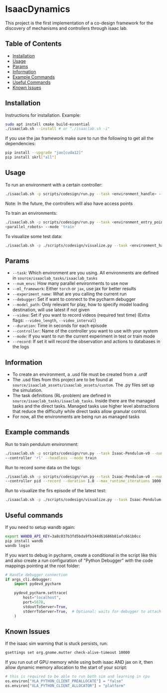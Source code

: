 # IsaacDynamics

This project is the first implementation of a co-design framework for the discovery of mechanisms and controllers
through isaac lab.

## Table of Contents

- [Installation](#installation)
- [Usage](#usage)
- [Params](#params)
- [Information](#information)
- [Example Commands](#example-commands)
- [Useful Commands](#useful-commands)
- [Known Issues](#known-issues)

## Installation

Instructions for installation.
Example:

```bash
sudo apt install cmake build-essential
./isaaclab.sh --install # or "./isaaclab.sh -i"
```

If you use the jax framework make sure to run the following to get all the dependencies:
```bash
pip install --upgrade "jax[cuda12]"
pip install skrl["all"]
```

## Usage

To run an environment with a certain controller:
```bash
./isaaclab.sh -p scripts/codesign/run.py --task <environment_handle> --controller <controler_name> --mode test
```
Note: In the future, the controllers will also have access points

To train an environments:
```bash
./isaaclab.sh -p scripts/codesign/run.py --task <environment_entry_point> --num_envs --controller <rl-based controller>
<parallel_robots> --mode 'train'
```

To visualize some test data:
```bash
./isaaclab.sh -p ./scripts/codesign/visualize.py --task <environment_handle>  --ml_framework <dl-backend>
```

## Params

- `--task`: Which environment are you using. All environments are defined in `source/isaaclab_tasks/isaaclab_tasks`
- `--num_envs`: How many parallel environments to use now
- `--ml_framework`: Either `torch` or `jax`, use jax for better results
- `--experiment_name`: What are you calling the current run
- `--debugger`: Set if want to connect to the pycharm debugger
- `--model_path`: Only relevant for play, how to specify model loading destination, will use latest if not given
- `--video`: Set if you want to record videos (required test time) (Extra flags: `--video_length`, `--video_interval`)
- `--duration`: Time in seconds for each episode
- `--controller`: Name of the controller you want to use with your system
- `--mode`: If you want to run the current experiment in test or train mode
- `--record`: If set it will record the observation and actions to databases in the logs

## Information

- To create an environment, a .usd file must be created from a .urdf
- The .usd files from this project are to be found at `source/isaaclab_assets/isaaclab_assets/custom`. The .py files set up the simulation.
- The task definitions (RL-problem) are defined in `source/isaaclab_tasks/isaaclab_tasks`. Inside there are the
  managed tasks and the direct tasks. Managed tasks use higher level abstractions that reduce the difficulty while
  direct tasks allow granular control.
- For now, all the environments are being run as managed tasks

## Example commands

Run to train pendulum environment:
```bash
./isaaclab.sh -p scripts/codesign/run.py --task Isaac-Pendulum-v0 --num_envs 64 --ml_framework jax
--controller 'rl' --headless --mode train
```

Run to record some data on the logs:
```bash
./isaaclab.sh -p scripts/codesign/run.py --task Isaac-Pendulum-v0 --num_envs 1 --ml_framework jax --mode test
--controller pid --record --duration 1.0 --max_runtime_iterations 1000 --headless
```

Run to visualize the firs episode of the latest test:
```bash
./isaaclab.sh -p ./scripts/codesign/visualize.py --task Isaac-Pendulum-v0  --ml_framework jax
```

## Useful commands

If you need to setup wandb again:
```bash
export WANDB_API_KEY=3a8c037b3fd5bda9fb344d61686b81afc661b0cc
pip install wandb
wandb login
```

If you want to debug in pycharm, create a conditional in the script like this and also create a run configuration of
"Python Debugger" with the code mappings pointing at the root folder:
```python
# Handle debugger connection
if args_cli.debugger:
    import pydevd_pycharm

    pydevd_pycharm.settrace(
        host="localhost",
        port=5678,
        stdoutToServer=True,
        stderrToServer=True,  # Optional: waits for debugger to attach before running
    )
```

## Known Issues

If the isaac sim warning that is stuck persists, run:

```bash
gsettings set org.gnome.mutter check-alive-timeout 10000
```

If you run out of GPU memory while using both isaac AND jax on it, then allow dynamic memory allocation to the start of
your script:
```python
# this is required to be able to run both sim and learning in cpu
os.environ["XLA_PYTHON_CLIENT_PREALLOCATE"] = "false"
os.environ["XLA_PYTHON_CLIENT_ALLOCATOR"] = "platform"
```
